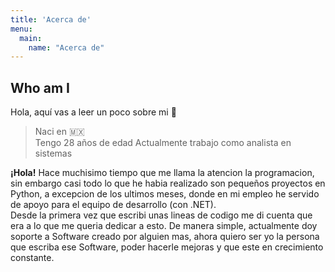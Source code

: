 ```yaml
---
title: 'Acerca de'
menu:
  main:
    name: "Acerca de"
---
```


## Who am I

Hola, aquí vas a leer un poco sobre mi 🤩

> Naci en 🇲🇽  
> Tengo 28 años de edad 
> Actualmente trabajo como analista en sistemas

**¡Hola!** Hace muchisimo tiempo que me llama la atencion la programacion, sin embargo casi todo lo que he habia realizado son pequeños proyectos en Python, a excepcion de los ultimos meses, donde en mi empleo he servido de apoyo para el equipo de desarrollo (con .NET).  
Desde la primera vez que escribi unas lineas de codigo me di cuenta que era a lo que me queria dedicar a esto. De manera simple, actualmente doy soporte a Software creado por alguien mas, ahora quiero ser yo la persona que escriba ese Software, poder hacerle mejoras y que este en crecimiento constante.
